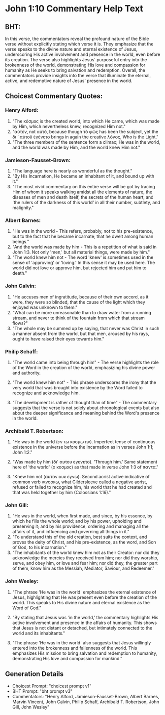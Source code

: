 # John 1:10 Commentary Help Text

## BHT:
In this verse, the commentators reveal the profound nature of the Bible verse without explicitly stating which verse it is. They emphasize that the verse speaks to the divine nature and eternal existence of Jesus, underscoring His active involvement and presence in the world, even before its creation. The verse also highlights Jesus' purposeful entry into the brokenness of the world, demonstrating His love and compassion for humanity as He seeks to bring salvation and redemption. Overall, the commentators provide insights into the verse that illuminate the eternal, active, and redemptive nature of Jesus' presence in the world.

## Choicest Commentary Quotes:
### Henry Alford:
1. "The κόσμος is the created world, into which He came, which was made by Him, which nevertheless knew, recognized Him not."
2. "αὐτόν, not αὐτό, because though τὸ φῶς has been the subject, yet the δι ʼ αὐτοῦ ἐγένετο brings in again the creative λόγος, Who is the Light."
3. "The three members of the sentence form a climax; He was in the world, and the world was made by Him, and the world knew Him not."

### Jamieson-Fausset-Brown:
1. "The language here is nearly as wonderful as the thought."
2. "By His Incarnation, He became an inhabitant of it, and bound up with it."
3. "The most vivid commentary on this entire verse will be got by tracing Him of whom it speaks walking amidst all the elements of nature, the diseases of men and death itself, the secrets of the human heart, and 'the rulers of the darkness of this world' in all their number, subtlety, and malignity."

### Albert Barnes:
1. "He was in the world - This refers, probably, not to his pre-existence, but to the fact that he became incarnate; that he dwelt among human beings."
2. "And the world was made by him - This is a repetition of what is said in John 1:3. Not only 'men,' but all material things, were made by him."
3. "The world knew him not - The word 'knew' is sometimes used in the sense of 'approving' or 'loving.' In this sense it may be used here. The world did not love or approve him, but rejected him and put him to death."

### John Calvin:
1. "He accuses men of ingratitude, because of their own accord, as it were, they were so blinded, that the cause of the light which they enjoyed was unknown to them."
2. "What can be more unreasonable than to draw water from a running stream, and never to think of the fountain from which that stream flows?"
3. "The whole may be summed up by saying, that never was Christ in such a manner absent from the world, but that men, aroused by his rays, ought to have raised their eyes towards him."

### Philip Schaff:
1. "The world came into being through him" - The verse highlights the role of the Word in the creation of the world, emphasizing his divine power and authority. 

2. "The world knew him not" - This phrase underscores the irony that the very world that was brought into existence by the Word failed to recognize and acknowledge him. 

3. "The development is rather of thought than of time" - The commentary suggests that the verse is not solely about chronological events but also about the deeper significance and meaning behind the Word's presence in the world.

### Archibald T. Robertson:
1. "He was in the world (εν τω κοσμω ην). Imperfect tense of continuous existence in the universe before the Incarnation as in verses John 1:1; John 1:2." 

2. "Was made by him (δι' αυτου εγενετο). 'Through him.' Same statement here of 'the world' (ο κοσμος) as that made in verse John 1:3 of παντα."

3. "Knew him not (αυτον ουκ εγνω). Second aorist active indicative of common verb γινοσκω, what Gildersleeve called a negative aorist, refused or failed to recognize him, his world that he had created and that was held together by him (Colossians 1:16)."

### John Gill:
1. "He was in the world, when first made, and since, by his essence, by which he fills the whole world; and by his power, upholding and preserving it; and by his providence, ordering and managing all the affairs of it, and influencing and governing all things in it."
2. "To understand this of the old creation, best suits the context, and proves the deity of Christ, and his pre-existence, as the word, and Son of God, to his incarnation."
3. "The inhabitants of the world knew him not as their Creator: nor did they acknowledge the mercies they received from him; nor did they worship, serve, and obey him, or love and fear him; nor did they, the greater part of them, know him as the Messiah, Mediator, Saviour, and Redeemer."

### John Wesley:
1. "The phrase 'He was in the world' emphasizes the eternal existence of Jesus, highlighting that He was present even before the creation of the world. This speaks to His divine nature and eternal existence as the Word of God."

2. "By stating that Jesus was 'in the world,' the commentary highlights His active involvement and presence in the affairs of humanity. This shows that Jesus is not distant or detached, but intimately connected to the world and its inhabitants."

3. "The phrase 'He was in the world' also suggests that Jesus willingly entered into the brokenness and fallenness of the world. This emphasizes His mission to bring salvation and redemption to humanity, demonstrating His love and compassion for mankind."


## Generation Details
- Choicest Prompt: "choicest prompt v1"
- BHT Prompt: "bht prompt v3"
- Commentators: "Henry Alford, Jamieson-Fausset-Brown, Albert Barnes, Marvin Vincent, John Calvin, Philip Schaff, Archibald T. Robertson, John Gill, John Wesley"
